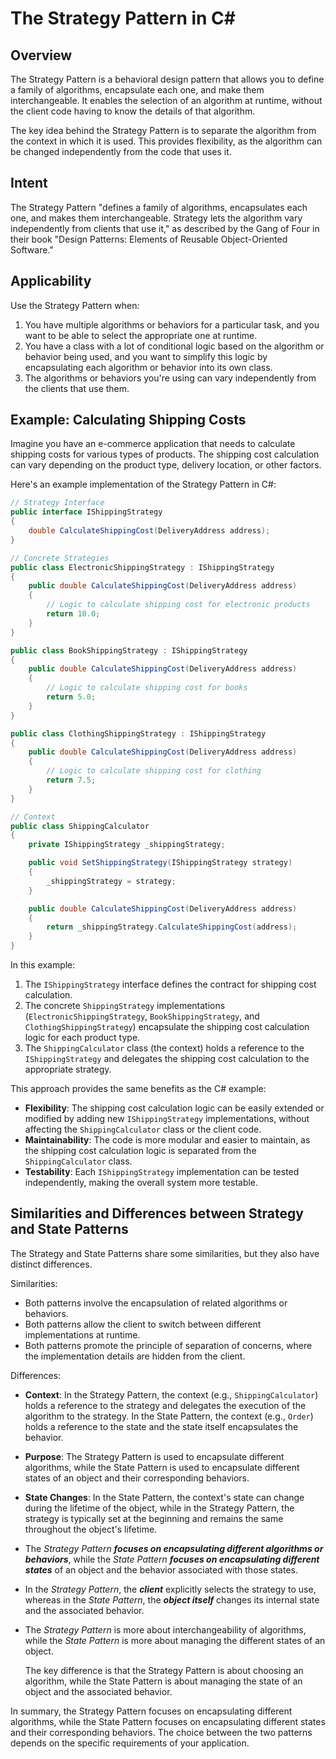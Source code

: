 # The Strategy Pattern in C#

## Overview

The Strategy Pattern is a behavioral design pattern that allows you to define a family of algorithms, encapsulate each one, and make them interchangeable. It enables the selection of an algorithm at runtime, without the client code having to know the details of that algorithm.

The key idea behind the Strategy Pattern is to separate the algorithm from the context in which it is used. This provides flexibility, as the algorithm can be changed independently from the code that uses it.


## Intent
The Strategy Pattern "defines a family of algorithms, encapsulates each one, and makes them interchangeable. Strategy lets the algorithm vary independently from clients that use it," as described by the Gang of Four in their book "Design Patterns: Elements of Reusable Object-Oriented Software."

## Applicability
Use the Strategy Pattern when:

1. You have multiple algorithms or behaviors for a particular task, and you want to be able to select the appropriate one at runtime.
2. You have a class with a lot of conditional logic based on the algorithm or behavior being used, and you want to simplify this logic by encapsulating each algorithm or behavior into its own class.
3. The algorithms or behaviors you're using can vary independently from the clients that use them.



## Example: Calculating Shipping Costs

Imagine you have an e-commerce application that needs to calculate shipping costs for various types of products. The shipping cost calculation can vary depending on the product type, delivery location, or other factors.

Here's an example implementation of the Strategy Pattern in C#:

```csharp
// Strategy Interface
public interface IShippingStrategy
{
    double CalculateShippingCost(DeliveryAddress address);
}

// Concrete Strategies
public class ElectronicShippingStrategy : IShippingStrategy
{
    public double CalculateShippingCost(DeliveryAddress address)
    {
        // Logic to calculate shipping cost for electronic products
        return 10.0;
    }
}

public class BookShippingStrategy : IShippingStrategy
{
    public double CalculateShippingCost(DeliveryAddress address)
    {
        // Logic to calculate shipping cost for books
        return 5.0;
    }
}

public class ClothingShippingStrategy : IShippingStrategy
{
    public double CalculateShippingCost(DeliveryAddress address)
    {
        // Logic to calculate shipping cost for clothing
        return 7.5;
    }
}

// Context
public class ShippingCalculator
{
    private IShippingStrategy _shippingStrategy;

    public void SetShippingStrategy(IShippingStrategy strategy)
    {
        _shippingStrategy = strategy;
    }

    public double CalculateShippingCost(DeliveryAddress address)
    {
        return _shippingStrategy.CalculateShippingCost(address);
    }
}
```

In this example:

1. The `IShippingStrategy` interface defines the contract for shipping cost calculation.
2. The concrete `ShippingStrategy` implementations (`ElectronicShippingStrategy`, `BookShippingStrategy`, and `ClothingShippingStrategy`) encapsulate the shipping cost calculation logic for each product type.
3. The `ShippingCalculator` class (the context) holds a reference to the `IShippingStrategy` and delegates the shipping cost calculation to the appropriate strategy.

This approach provides the same benefits as the C# example:

- **Flexibility**: The shipping cost calculation logic can be easily extended or modified by adding new `IShippingStrategy` implementations, without affecting the `ShippingCalculator` class or the client code.
- **Maintainability**: The code is more modular and easier to maintain, as the shipping cost calculation logic is separated from the `ShippingCalculator` class.
- **Testability**: Each `IShippingStrategy` implementation can be tested independently, making the overall system more testable.

## Similarities and Differences between Strategy and State Patterns

The Strategy and State Patterns share some similarities, but they also have distinct differences.

Similarities:
- Both patterns involve the encapsulation of related algorithms or behaviors.
- Both patterns allow the client to switch between different implementations at runtime.
- Both patterns promote the principle of separation of concerns, where the implementation details are hidden from the client.

Differences:
- **Context**: In the Strategy Pattern, the context (e.g., `ShippingCalculator`) holds a reference to the strategy and delegates the execution of the algorithm to the strategy. In the State Pattern, the context (e.g., `Order`) holds a reference to the state and the state itself encapsulates the behavior.
- **Purpose**: The Strategy Pattern is used to encapsulate different algorithms, while the State Pattern is used to encapsulate different states of an object and their corresponding behaviors.
- **State Changes**: In the State Pattern, the context's state can change during the lifetime of the object, while in the Strategy Pattern, the strategy is typically set at the beginning and remains the same throughout the object's lifetime.


- The _Strategy Pattern_ **_focuses on encapsulating different algorithms or behaviors_**, while the _State Pattern_ **_focuses on encapsulating different states_** of an object and the behavior associated with those states.
- In the _Strategy Pattern_, the **_client_** explicitly selects the strategy to use, whereas in the _State Pattern_, the **_object itself_** changes its internal state and the associated behavior.
- The _Strategy Pattern_ is more about interchangeability of algorithms, while the _State Pattern_ is more about managing the different states of an object.
  
  The key difference is that the Strategy Pattern is about choosing an algorithm, while the State Pattern is about managing the state of an object and the associated behavior.



In summary, the Strategy Pattern focuses on encapsulating different algorithms, while the State Pattern focuses on encapsulating different states and their corresponding behaviors. The choice between the two patterns depends on the specific requirements of your application.